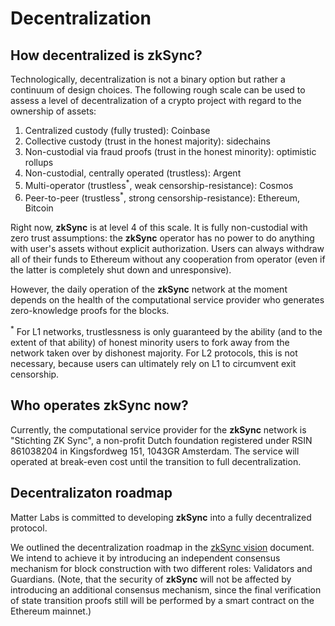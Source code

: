 #  Decentralization

## How decentralized is zkSync?

Technologically, decentralization is not a binary option but rather a continuum of design choices. The following rough scale can be used to assess a level of decentralization of a crypto project with regard to the ownership of assets:

1. Centralized custody (fully trusted): Coinbase
2. Collective custody (trust in the honest majority): sidechains
3. Non-custodial via fraud proofs (trust in the honest minority): optimistic rollups
4. Non-custodial, centrally operated (trustless): Argent
5. Multi-operator (trustless<sup>\*</sup>, weak censorship-resistance): Cosmos
6. Peer-to-peer (trustless<sup>\*</sup>, strong censorship-resistance): Ethereum, Bitcoin

Right now, **zkSync** is at level 4 of this scale. It is fully non-custodial with zero trust assumptions: the **zkSync** operator has no power to do anything with user's assets without explicit authorization. Users can always withdraw all of their funds to Ethereum without any cooperation from operator (even if the latter is completely shut down and unresponsive).

However, the daily operation of the **zkSync** network at the moment depends on the health of the computational service provider who generates zero-knowledge proofs for the blocks.

<span class="footnote"><sup>*</sup> For L1 networks, trustlessness is only guaranteed by the ability (and to the extent of that ability) of honest minority users to fork away from the network taken over by dishonest majority. For L2 protocols, this is not necessary, because users can ultimately rely on L1 to circumvent exit censorship.</span>

## Who operates zkSync now?

Currently, the computational service provider for the **zkSync** network is "Stichting ZK Sync", a non-profit Dutch foundation registered under RSIN 861038204 in Kingsfordweg 151, 1043GR Amsterdam. The service will operated at break-even cost until the transition to full decentralization.

## Decentralizaton roadmap

Matter Labs is committed to developing **zkSync** into a fully decentralized protocol.

We outlined the decentralization roadmap in the [zkSync vision](https://medium.com/matter-labs/introducing-zk-sync-the-missing-link-to-mass-adoption-of-ethereum-14c9cea83f58) document. We intend to achieve it by introducing an independent consensus mechanism for block construction with two different roles: Validators and Guardians. (Note, that the security of **zkSync** will not be affected by introducing an additional consensus mechanism, since the final verification of state transition proofs still will be performed by a smart contract on the Ethereum mainnet.)
